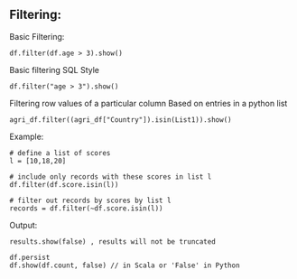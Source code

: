 

## Filtering: 

Basic Filtering: 
```
df.filter(df.age > 3).show()
```

Basic filtering SQL Style

```
df.filter("age > 3").show()
```

Filtering row values of a particular column Based on entries in a python list

``` 
agri_df.filter((agri_df["Country"]).isin(List1)).show()
```
Example:

```
# define a list of scores
l = [10,18,20]

# include only records with these scores in list l
df.filter(df.score.isin(l))

# filter out records by scores by list l
records = df.filter(~df.score.isin(l))
```


Output: 

```
results.show(false) , results will not be truncated 
```

```
df.persist
df.show(df.count, false) // in Scala or 'False' in Python
```
